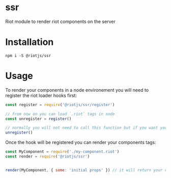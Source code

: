 # ssr
Riot module to render riot components on the server

# Installation

```
npm i -S @riotjs/ssr
```

# Usage

To render your components in a node environement you will need to register the riot loader hooks first:

```js
const register = require('@riotjs/ssr/register')

// from now on you can load `.riot` tags in node
const unregister = register()

// normally you will not need to call this function but if you want you can unhook the riot loader
unregister()
```

Once the hook will be registered you can render your components tags:

```js
const MyComponent = require('./my-component.riot')
const render = require('@riotjs/ssr')


render(MyComponent, { some: 'initial props' }) // it will return your component markup
```
